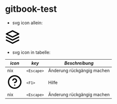 # gitbook-test

* svg icon allein:

![](icons/feather/layers.svg)

* svg icon in tabelle:
 
**_icon_** | **_key_** | **_Beschreibung_**
------- | ------- | ------- 
nix  | `<Escape>`  | Änderung rückgängig machen
![](icons/feather/help-circle.svg) | `<F1>`  | Hilfe
nix  | `<Escape>`  | Änderung rückgängig machen

